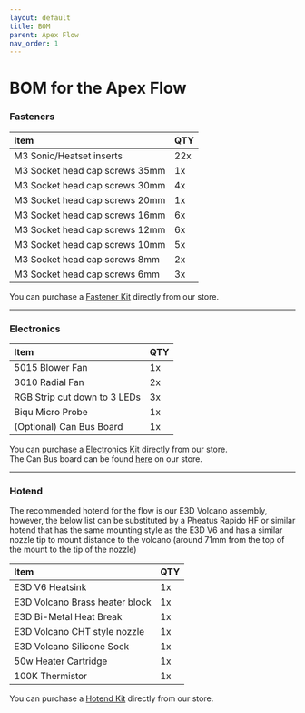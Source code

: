 ```yaml
---
layout: default
title: BOM
parent: Apex Flow
nav_order: 1
---
```


# BOM for the Apex Flow

### Fasteners

| Item        | QTY         
|:-------------|:------------------|
| M3 Sonic/Heatset inserts | 22x | 
| M3 Socket head cap screws 35mm | 1x | 
| M3 Socket head cap screws 30mm | 4x | 
| M3 Socket head cap screws 20mm | 1x | 
| M3 Socket head cap screws 16mm | 6x | 
| M3 Socket head cap screws 12mm | 6x | 
| M3 Socket head cap screws 10mm | 5x | 
| M3 Socket head cap screws 8mm | 2x | 
| M3 Socket head cap screws 6mm | 3x | 

You can purchase a [Fastener Kit](https://apexinvent.co.za/) directly from our store.

---
### Electronics

| Item        | QTY         
|:-------------|:------------------|
| 5015 Blower Fan | 1x | 
| 3010 Radial Fan | 2x | 
| RGB Strip cut down to 3 LEDs | 3x | 
| Biqu Micro Probe | 1x | 
| (Optional) Can Bus Board | 1x | 

You can purchase a [Electronics Kit](https://apexinvent.co.za/) directly from our store.
<br>
The Can Bus board can be found [here](https://apexinvent.co.za/products/bigtreetech-ebb-36-can-bus-board) on our store.

---
### Hotend
The recommended hotend for the flow is our E3D Volcano assembly, however, the below list can be substituted by a Pheatus Rapido HF or similar hotend that has the same mounting style as the E3D V6 and has a similar nozzle tip to mount distance to the volcano (around 71mm from the top of the mount to the tip of the nozzle)

| Item        | QTY         
|:-------------|:------------------|
| E3D V6 Heatsink | 1x | 
| E3D Volcano Brass heater block | 1x | 
| E3D Bi-Metal Heat Break | 1x | 
| E3D Volcano CHT style nozzle | 1x | 
| E3D Volcano Silicone Sock | 1x |
| 50w Heater Cartridge | 1x |
| 100K Thermistor | 1x |

You can purchase a [Hotend Kit](https://apexinvent.co.za/products/volcano-ultimate-high-flow-hotend-bundle) directly from our store.

